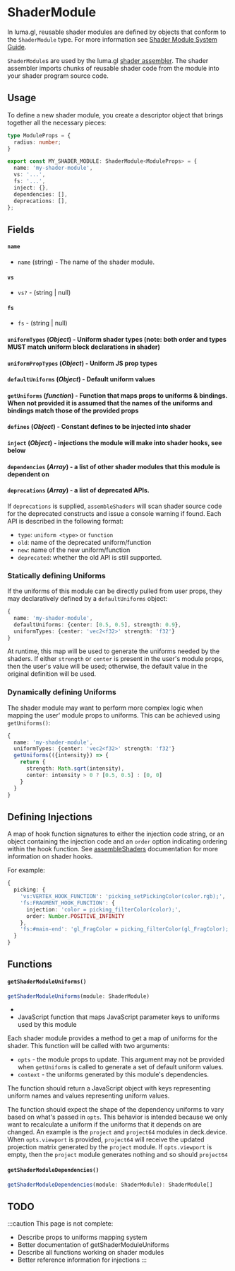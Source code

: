 # ShaderModule

In luma.gl, reusable shader modules are defined by objects that conform to the `ShaderModule` type.
For more information see [Shader Module System Guide](/docs/api-guide/shaders/shader-modules).

`ShaderModule`s are used by the luma.gl [shader assembler](./shader-assembler). The shader assembler imports chunks of reusable shader code from the module into your shader program source code.

## Usage

To define a new shader module, you create a descriptor object that brings together all the necessary pieces:

```typescript
type ModuleProps = {
  radius: number;
}

export const MY_SHADER_MODULE: ShaderModule<ModuleProps> = {
  name: 'my-shader-module',
  vs: '...',
  fs: '...',
  inject: {},
  dependencies: [],
  deprecations: [],
};
```

## Fields


#### `name`

- `name` (string) - The name of the shader module.

#### `vs`

- `vs?` - (string | null)

#### `fs`

- `fs` - (string | null)

#### `uniformTypes` (_Object_) - Uniform shader types (note: both order and types MUST match uniform block declarations in shader)

#### `uniformPropTypes` (_Object_) - Uniform JS prop types

#### `defaultUniforms` (_Object_) - Default uniform values

#### `getUniforms` (_function_) - Function that maps props to uniforms & bindings. When not provided it is assumed that the names of the uniforms and bindings match those of the provided props

#### `defines` (_Object_) - Constant defines to be injected into shader

#### `inject` (_Object_) - injections the module will make into shader hooks, see below

#### `dependencies` (_Array_) - a list of other shader modules that this module is dependent on

#### `deprecations` (_Array_) - a list of deprecated APIs.

If `deprecations` is supplied, `assembleShaders` will scan shader source code for the deprecated constructs and issue a console warning if found. Each API is described in the following format:

- `type`: `uniform <type>` or `function`
- `old`: name of the deprecated uniform/function
- `new`: name of the new uniform/function
- `deprecated`: whether the old API is still supported.


### Statically defining Uniforms

If the uniforms of this module can be directly pulled from user props, they may declaratively defined by a `defaultUniforms` object:

```typescript
{
  name: 'my-shader-module',
  defaultUniforms: {center: [0.5, 0.5], strength: 0.9},
  uniformTypes: {center: 'vec2<f32>' strength: 'f32'}
}
```

At runtime, this map will be used to generate the uniforms needed by the shaders. If either `strength` or `center` is present in the user's module props, then the user's value will be used; otherwise, the default value in the original definition will be used.

### Dynamically defining Uniforms

The shader module may want to perform more complex logic when mapping the user' module props to uniforms. This can be achieved using `getUniforms()`:

```typescript
{
  name: 'my-shader-module',
  uniformTypes: {center: 'vec2<f32>' strength: 'f32'}
  getUniforms(({intensity}) => {
    return {
      strength: Math.sqrt(intensity),
      center: intensity > 0 ? [0.5, 0.5] : [0, 0]
    }
  }
}
```

## Defining Injections

A map of hook function signatures to either the injection code string, or an object containing the injection code and an `order` option indicating ordering within the hook function. See [assembleShaders]( /docs/api-reference/shadertools/shader-assembler) documentation for more information on shader hooks.

For example:

```typescript
{
  picking: {
    'vs:VERTEX_HOOK_FUNCTION': 'picking_setPickingColor(color.rgb);',
    'fs:FRAGMENT_HOOK_FUNCTION': {
      injection: 'color = picking_filterColor(color);',
      order: Number.POSITIVE_INFINITY
    },
    'fs:#main-end': 'gl_FragColor = picking_filterColor(gl_FragColor);'
  }
}
```

## Functions

#### `getShaderModuleUniforms()`

```ts
getShaderModuleUniforms(module: ShaderModule)
```
- 
- JavaScript function that maps JavaScript parameter keys to uniforms used by this module

Each shader module provides a method to get a map of uniforms for the shader. This function will be called with two arguments:

- `opts` - the module props to update. This argument may not be provided when `getUniforms` is called to generate a set of default uniform values.
- `context` - the uniforms generated by this module's dependencies.

The function should return a JavaScript object with keys representing uniform names and values representing uniform values.

The function should expect the shape of the dependency uniforms to vary based on what's passed in `opts`. This behavior is intended because we only want to recalculate a uniform if the uniforms that it depends on are changed. An example is the `project` and `project64` modules in deck.device. When `opts.viewport` is provided, `project64` will receive the updated projection matrix generated by the `project` module. If `opts.viewport` is empty, then the `project` module generates nothing and so should `project64`

#### `getShaderModuleDependencies()`

```ts
getShaderModuleDependencies(module: ShaderModule): ShaderModule[]
```

## TODO

:::caution
This page is not complete:
- Describe props to uniforms mapping system
- Better documentation of getShaderModuleUniforms
- Describe all functions working on shader modules
- Better reference information for injections
:::
